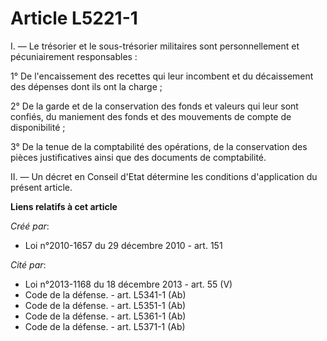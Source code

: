 # Article L5221-1

I. ― Le trésorier et le sous-trésorier militaires sont personnellement et pécuniairement responsables : 

1° De l'encaissement des recettes qui leur incombent et du décaissement des dépenses dont ils ont la charge ; 

2° De la garde et de la conservation des fonds et valeurs qui leur sont confiés, du maniement des fonds et des mouvements de
compte de disponibilité ; 

3° De la tenue de la comptabilité des opérations, de la conservation des pièces justificatives ainsi que des documents de
comptabilité. 

II. ― Un décret en Conseil d'Etat détermine les conditions d'application du présent article.

**Liens relatifs à cet article**

_Créé par_:

  - Loi n°2010-1657 du 29 décembre 2010 - art. 151

_Cité par_:

  - Loi n°2013-1168 du 18 décembre 2013 - art. 55 (V)
  - Code de la défense. - art. L5341-1 (Ab)
  - Code de la défense. - art. L5351-1 (Ab)
  - Code de la défense. - art. L5361-1 (Ab)
  - Code de la défense. - art. L5371-1 (Ab)
